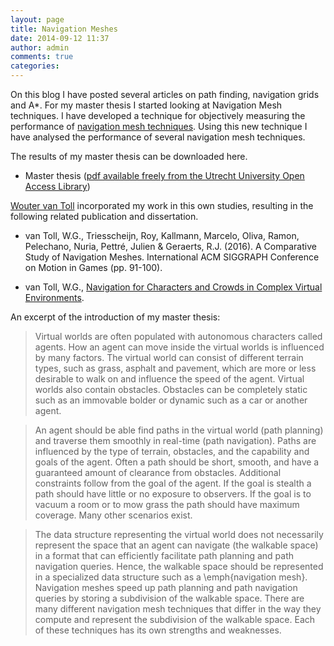 ```yaml
---
layout: page
title: Navigation Meshes
date: 2014-09-12 11:37
author: admin
comments: true
categories:
---
```

On this blog I have posted several articles on path finding, navigation grids and A*. For my master thesis I started looking at Navigation Mesh techniques. I have developed a technique for objectively measuring the performance of <a title="Navigation Mesh" href="http://en.wikipedia.org/wiki/Navigation_mesh">navigation mesh techniques</a>. Using this new technique I have analysed the performance of several navigation mesh techniques.

The results of my master thesis can be downloaded here.
<ul>
	<li>Master thesis (<a title="Master Thesis" href="https://studenttheses.uu.nl/handle/20.500.12932/19105">pdf available freely from the Utrecht University Open Access Library</a>)</li>
</ul>

[Wouter van Toll](http://www.uu.nl/staff/WGvanToll) incorporated my work in this own studies, resulting in the following related publication and dissertation.

- van Toll, W.G., Triesscheijn, Roy, Kallmann, Marcelo, Oliva, Ramon, Pelechano, Nuria, Pettré, Julien &amp; Geraerts, R.J. (2016). A Comparative Study of Navigation Meshes. International ACM SIGGRAPH Conference on Motion in Games (pp. 91-100).

- van Toll, W.G., [Navigation for Characters and Crowds in Complex Virtual Environments](https://dspace.library.uu.nl/handle/1874/348971).

An excerpt of the introduction of my master thesis:
<blockquote>
Virtual worlds are often populated with autonomous characters called agents. How an agent can move inside the virtual worlds is influenced by many factors. The virtual world can consist of different terrain types, such as grass, asphalt and pavement, which are more or less desirable to walk on and influence the speed of the agent. Virtual worlds also contain obstacles. Obstacles can be completely static such as an immovable bolder or dynamic such as a car or another agent.
</blockquote>

<blockquote>
An agent should be able find paths in the virtual world (path planning) and traverse them smoothly in real-time (path navigation). Paths are influenced by the type of terrain, obstacles, and the capability and goals of the agent. Often a path should be short, smooth, and have a guaranteed amount of clearance from obstacles. Additional constraints follow from the goal of the agent. If the goal is stealth a path should have little or no exposure to observers. If the goal is to vacuum a room or to mow grass the path should have maximum coverage. Many other scenarios exist.
</blockquote>

<blockquote>
The data structure representing the virtual world does not necessarily represent the space that an agent can navigate (the walkable space) in a format that can efficiently facilitate path planning and path navigation queries. Hence, the walkable space should be represented in a specialized data structure such as a \emph{navigation mesh}. Navigation meshes speed up path planning and path navigation queries by storing a subdivision of the walkable space. There are many different navigation mesh techniques that differ in the way they compute and represent the subdivision of the walkable space. Each of these techniques has its own strengths and weaknesses.
</blockquote>
